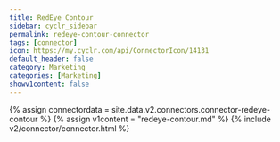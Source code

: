 ```yaml
---
title: RedEye Contour
sidebar: cyclr_sidebar
permalink: redeye-contour-connector
tags: [connector]
icon: https://my.cyclr.com/api/ConnectorIcon/14131
default_header: false
category: Marketing
categories: [Marketing]
showv1content: false
---
```

{% assign connectordata = site.data.v2.connectors.connector-redeye-contour %}
{% assign v1content = "redeye-contour.md" %}
{% include v2/connector/connector.html %}	